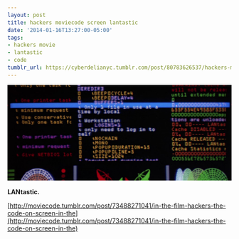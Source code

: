 ```yaml
---
layout: post
title: hackers moviecode screen lantastic
date: '2014-01-16T13:27:00-05:00'
tags:
- hackers movie
- lantastic
- code
tumblr_url: https://cyberdelianyc.tumblr.com/post/80783626537/hackers-moviecode-screen-lantastic
---
```

 ![](/images/tumblr_n31vrowTv11tqzrm7o1_1280.png)  

**LANtastic.**

[http://moviecode.tumblr.com/post/73488271041/in-the-film-hackers-the-code-on-screen-in-the](http://moviecode.tumblr.com/post/73488271041/in-the-film-hackers-the-code-on-screen-in-the)
